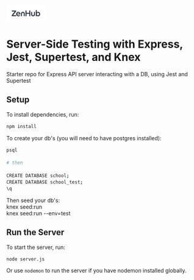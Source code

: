 <a href="https://app.zenhub.com/workspaces/crrt-teaching-tool-5cc5c6b429d79f4855fe3ba7/board?repos=178065941"><img src="./assets/zenhub-black-small.png"></a>

# Server-Side Testing with Express, Jest, Supertest, and Knex

Starter repo for Express API server interacting with a DB, using Jest and
Supertest

## Setup

To install dependencies, run:

```bash
npm install
```

To create your db's (you will need to have postgres installed):

```bash
psql

# then

CREATE DATABASE school;
CREATE DATABASE school_test;
\q
```

Then seed your db's:  
knex seed:run  
knex seed:run --env=test

## Run the Server

To start the server, run:

```bash
node server.js
```

Or use `nodemon` to run the server if you have nodemon installed globally.
